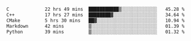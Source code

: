<!--START_SECTION:waka-->

```txt
C             22 hrs 49 mins  ███████████▒░░░░░░░░░░░░░   45.28 %
C++           17 hrs 27 mins  ████████▓░░░░░░░░░░░░░░░░   34.64 %
CMake         5 hrs 30 mins   ██▓░░░░░░░░░░░░░░░░░░░░░░   10.94 %
Markdown      42 mins         ▒░░░░░░░░░░░░░░░░░░░░░░░░   01.39 %
Python        39 mins         ▒░░░░░░░░░░░░░░░░░░░░░░░░   01.32 %
```

<!--END_SECTION:waka-->
